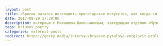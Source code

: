 ```yaml
---
layout: post
title: «Брюсов пытался возглавить пролетарское искусство, как когда-то символизм»
date: 2017-08-29 17:39:00
description: интервью с Михаилом Шапочниковым, заведующим отделом «Музей Серебряного века» Государственного литературного музея
tags: briusov poetry
categories: external-posts
redirect: https://gorky.media/intervyu/bryusov-pytalsya-vozglavit-proletarskoe-iskusstvo-kak-kogda-to-simvolizm/
---
```

